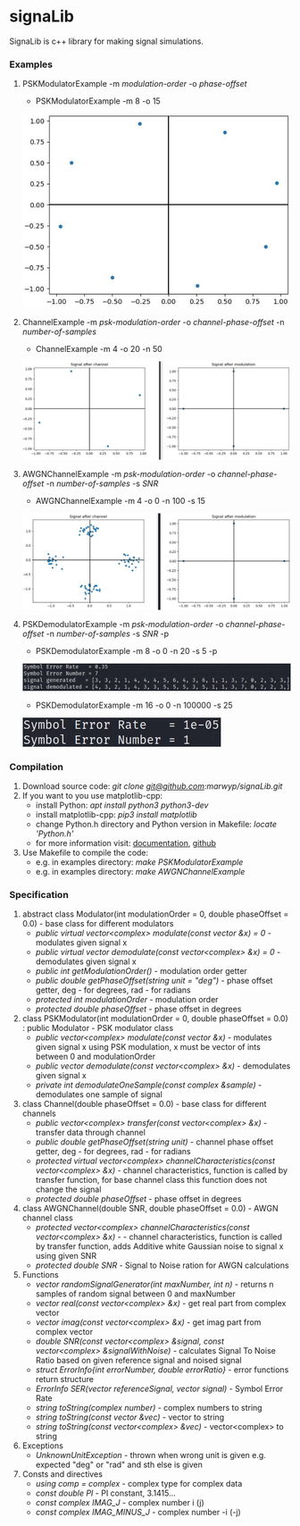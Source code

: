 # signaLib
SignaLib is c++ library for making signal simulations.

### Examples
1. PSKModulatorExample -m *modulation-order* -o *phase-offset*
   - PSKModulatorExample -m 8 -o 15
   
   ![PSKModulatorExample](https://github.com/marwyp/signaLib/blob/master/examples/img/PSKModulatorExample.jpg?raw=true)
   
1. ChannelExample -m *psk-modulation-order* -o *channel-phase-offset* -n *number-of-samples*
   - ChannelExample -m 4 -o 20 -n 50
   
   ![ChannelExample](https://github.com/marwyp/signaLib/blob/master/examples/img/ChannelExample.jpg?raw=true)
   
1. AWGNChannelExample -m *psk-modulation-order* -o *channel-phase-offset* -n *number-of-samples* -s *SNR*
    - AWGNChannelExample -m 4 -o 0 -n 100 -s 15
    
    ![AWGNChannelExample](https://github.com/marwyp/signaLib/blob/master/examples/img/AWGNChannelExample.jpg?raw=true)

1. PSKDemodulatorExample -m *psk-modulation-order* -o *channel-phase-offset* -n *number-of-samples* -s *SNR* -p
   - PSKDemodulatorExample -m 8 -o 0 -n 20 -s 5 -p
   
   ![PSKDemodulatorExample1](https://github.com/marwyp/signaLib/blob/master/examples/img/PSKDemodulatorExample1.jpg?raw=true)
   
   - PSKDemodulatorExample -m 16 -o 0 -n 100000 -s 25
   
   ![PSKDemodulatorExample2](https://github.com/marwyp/signaLib/blob/master/examples/img/PSKDemodulatorExample2.jpg?raw=true)

### Compilation
1. Download source code: *git clone git@github.com:marwyp/signaLib.git*
2. If you want to you use matplotlib-cpp:
   - install Python: *apt install python3 python3-dev*
   - install matplotlib-cpp: *pip3 install matplotlib*
   - change Python.h directory and Python version in Makefile: *locate 'Python.h'*
   - for more information visit: [documentation](https://matplotlib-cpp.readthedocs.io/en/latest/), [github](https://github.com/lava/matplotlib-cpp)
3. Use Makefile to compile the code:
   - e.g. in examples directory: *make PSKModulatorExample*
   - e.g. in examples directory: *make AWGNChannelExample*
### Specification
1. abstract class Modulator(int modulationOrder = 0, double phaseOffset = 0.0) - base class for different modulators
   - *public virtual vector<complex<double>> modulate(const vector<int> &x) = 0* - modulates given signal x
   - *public virtual vector<int> demodulate(const vector<complex<double>> &x) = 0* - demodulates given signal x
   - *public int getModulationOrder()* - modulation order getter
   - *public double getPhaseOffset(string unit = "deg")* - phase offset getter, deg - for degrees, rad - for radians
   - *protected int modulationOrder* - modulation order
   - *protected double phaseOffset* - phase offset in degrees
1. class PSKModulator(int modulationOrder = 0, double phaseOffset = 0.0) : public Modulator - PSK modulator class
   - *public vector<complex<double>> modulate(const vector<int> &x)* - modulates given signal x using PSK modulation, x must be vector of ints between 0 and modulationOrder
   - *public vector<int> demodulate(const vector<complex<double>> &x)* - demodulates given signal x
   - *private int demodulateOneSample(const complex<double> &sample)* - demodulates one sample of signal
1. class Channel(double phaseOffset = 0.0) - base class for different channels
   - *public vector<complex<double>> transfer(const vector<complex<double>> &x)* - transfer data through channel
   - *public double getPhaseOffset(string unit)* - channel phase offset getter, deg - for degrees, rad - for radians
   - *protected virtual vector<complex<double>> channelCharacteristics(const vector<complex<double>> &x)* - channel characteristics, function is called by transfer function, for base channel class this function does not change the signal
   - *protected double phaseOffset* - phase offset in degrees
1. class AWGNChannel(double SNR, double phaseOffset = 0.0) - AWGN channel class
   - *protected vector<complex<double>> channelCharacteristics(const vector<complex<double>> &x)* -  - channel characteristics, function is called by transfer function, adds Additive white Gaussian noise to signal x using given SNR
   - *protected double SNR* - Signal to Noise ration for AWGN calculations
1. Functions
   - *vector<int> randomSignalGenerator(int maxNumber, int n)* - returns n samples of random signal between 0 and maxNumber
   - *vector<double> real(const vector<complex<double>> &x)* - get real part from complex vector
   - *vector<double> imag(const vector<complex<double>> &x)* - get imag part from complex vector
   - *double SNR(const vector<complex<double>> &signal, const vector<complex<double>> &signalWithNoise)* - calculates Signal To Noise Ratio based on given reference signal and noised signal
   - *struct ErrorInfo{int errorNumber, double errorRatio}* - error functions return structure
   - *ErrorInfo SER(vector<int> referenceSignal, vector<int> signal)* - Symbol Error Rate
   - *string toString(complex<double> number)* - complex numbers to string
   - *string toString(const vector<int> &vec)* - vector<int> to string
   - *string toString(const vector<complex<double>> &vec)* - vector<complex<double>> to string
1. Exceptions
   - *UnknownUnitException* - thrown when wrong unit is given e.g. expected "deg" or "rad" and sth else is given
1. Consts and directives
   - *using comp = complex<double>* - complex type for complex data
   - *const double PI* - PI constant, 3.1415...
   - *const complex<double> IMAG_J* - complex number i (j)
   - *const complex<double> IMAG_MINUS_J* - complex number -i (-j)
